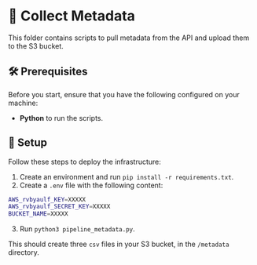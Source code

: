 # 🚀 Collect Metadata
This folder contains scripts to pull metadata from the API and upload them to the S3 bucket.

## 🛠️ Prerequisites
Before you start, ensure that you have the following configured on your machine:
- **Python** to run the scripts.


## 📂 Setup
Follow these steps to deploy the infrastructure:

1. Create an environment and run `pip install -r requirements.txt`.
2. Create a `.env` file with the following content:
```bash
AWS_rvbyaulf_KEY=XXXXX
AWS_rvbyaulf_SECRET_KEY=XXXXX
BUCKET_NAME=XXXXX
```
3. Run `python3 pipeline_metadata.py`.

This should create three `csv` files in your S3 bucket, in the `/metadata` directory.